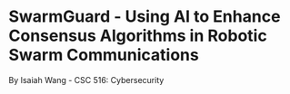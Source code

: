 # SwarmGuard - Using AI to Enhance Consensus Algorithms in Robotic Swarm Communications
By Isaiah Wang - CSC 516: Cybersecurity
